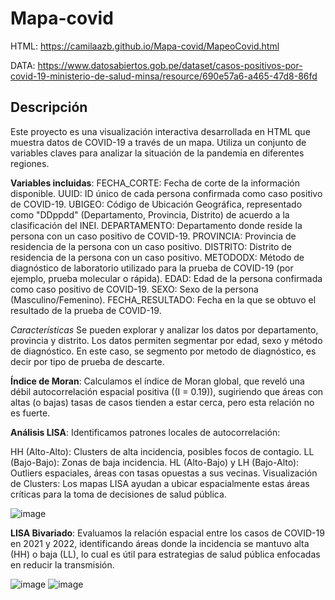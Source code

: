 # Mapa-covid
HTML: https://camilaazb.github.io/Mapa-covid/MapeoCovid.html

DATA: https://www.datosabiertos.gob.pe/dataset/casos-positivos-por-covid-19-ministerio-de-salud-minsa/resource/690e57a6-a465-47d8-86fd

## Descripción 
Este proyecto es una visualización interactiva desarrollada en HTML que muestra datos de COVID-19 a través de un mapa. Utiliza un conjunto de variables claves para analizar la situación de la pandemia en diferentes regiones.

**Variables incluidas**:
FECHA_CORTE: Fecha de corte de la información disponible.
UUID: ID único de cada persona confirmada como caso positivo de COVID-19.
UBIGEO: Código de Ubicación Geográfica, representado como "DDppdd" (Departamento, Provincia, Distrito) de acuerdo a la clasificación del INEI.
DEPARTAMENTO: Departamento donde reside la persona con un caso positivo de COVID-19.
PROVINCIA: Provincia de residencia de la persona con un caso positivo.
DISTRITO: Distrito de residencia de la persona con un caso positivo.
METODODX: Método de diagnóstico de laboratorio utilizado para la prueba de COVID-19 (por ejemplo, prueba molecular o rápida).
EDAD: Edad de la persona confirmada como caso positivo de COVID-19.
SEXO: Sexo de la persona (Masculino/Femenino).
FECHA_RESULTADO: Fecha en la que se obtuvo el resultado de la prueba de COVID-19.

*Características*
Se pueden explorar y analizar los datos por departamento, provincia y distrito. Los datos permiten segmentar por edad, sexo y método de diagnóstico. En este caso, se segmento por metodo de diagnóstico, es decir por tipo de prueba de descarte. 

**Índice de Moran**: Calculamos el índice de Moran global, que reveló una débil autocorrelación espacial positiva ((I = 0.19)), sugiriendo que áreas con altas (o bajas) tasas de casos tienden a estar cerca, pero esta relación no es fuerte.

**Análisis LISA**: Identificamos patrones locales de autocorrelación:

HH (Alto-Alto): Clusters de alta incidencia, posibles focos de contagio.
LL (Bajo-Bajo): Zonas de baja incidencia.
HL (Alto-Bajo) y LH (Bajo-Alto): Outliers espaciales, áreas con tasas opuestas a sus vecinas.
Visualización de Clusters: Los mapas LISA ayudan a ubicar espacialmente estas áreas críticas para la toma de decisiones de salud pública.

![image](https://github.com/user-attachments/assets/2a56ee84-8284-4889-86aa-667d508e0dbc)


**LISA Bivariado**: Evaluamos la relación espacial entre los casos de COVID-19 en 2021 y 2022, identificando áreas donde la incidencia se mantuvo alta (HH) o baja (LL), lo cual es útil para estrategias de salud pública enfocadas en reducir la transmisión.

![image](https://github.com/user-attachments/assets/c819e204-6bee-4d8a-b4b8-dfcb94ceed69)
![image](https://github.com/user-attachments/assets/d37f1eba-357c-410c-9e5e-eb3983011bd6)




